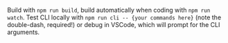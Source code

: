 Build with `npm run build`, build automatically when coding with `npm run watch`. Test CLI locally with `npm run cli -- {your commands here}` (note the double-dash, required!) or debug in VSCode, which will prompt for the CLI arguments.
